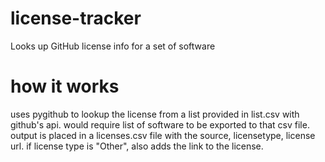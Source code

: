 # license-tracker
Looks up GitHub license info for a set of software

# how it works 
uses pygithub to lookup the license from a list provided in list.csv with github's api. would require list of software to be exported to that csv file. output is placed in a licenses.csv file with the source, licensetype, license url. if license type is "Other", also adds the link to the license. 

